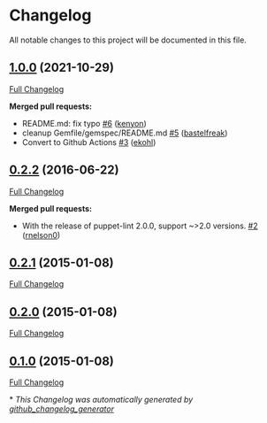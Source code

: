 # Changelog

All notable changes to this project will be documented in this file.

## [1.0.0](https://github.com/voxpupuli/puppet-lint-empty_string-check/tree/1.0.0) (2021-10-29)

[Full Changelog](https://github.com/voxpupuli/puppet-lint-empty_string-check/compare/0.2.2...1.0.0)

**Merged pull requests:**

- README.md: fix typo [\#6](https://github.com/voxpupuli/puppet-lint-empty_string-check/pull/6) ([kenyon](https://github.com/kenyon))
- cleanup Gemfile/gemspec/README.md [\#5](https://github.com/voxpupuli/puppet-lint-empty_string-check/pull/5) ([bastelfreak](https://github.com/bastelfreak))
- Convert to Github Actions [\#3](https://github.com/voxpupuli/puppet-lint-empty_string-check/pull/3) ([ekohl](https://github.com/ekohl))

## [0.2.2](https://github.com/voxpupuli/puppet-lint-empty_string-check/tree/0.2.2) (2016-06-22)

[Full Changelog](https://github.com/voxpupuli/puppet-lint-empty_string-check/compare/0.2.1...0.2.2)

**Merged pull requests:**

- With the release of puppet-lint 2.0.0, support ~\>2.0 versions. [\#2](https://github.com/voxpupuli/puppet-lint-empty_string-check/pull/2) ([rnelson0](https://github.com/rnelson0))

## [0.2.1](https://github.com/voxpupuli/puppet-lint-empty_string-check/tree/0.2.1) (2015-01-08)

[Full Changelog](https://github.com/voxpupuli/puppet-lint-empty_string-check/compare/0.2.0...0.2.1)

## [0.2.0](https://github.com/voxpupuli/puppet-lint-empty_string-check/tree/0.2.0) (2015-01-08)

[Full Changelog](https://github.com/voxpupuli/puppet-lint-empty_string-check/compare/0.1.0...0.2.0)

## [0.1.0](https://github.com/voxpupuli/puppet-lint-empty_string-check/tree/0.1.0) (2015-01-08)

[Full Changelog](https://github.com/voxpupuli/puppet-lint-empty_string-check/compare/9af35cd7a47d6c1a799fd6c4edd25b3d3c78604c...0.1.0)



\* *This Changelog was automatically generated by [github_changelog_generator](https://github.com/github-changelog-generator/github-changelog-generator)*
